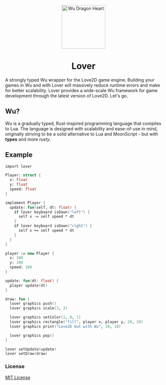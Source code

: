 <div align="center">
    <a href="https://github.com/wu-lang/wu" target="_blank">
        <img src="https://i.ibb.co/3hnWTkt/love-wu.png" alt="Wu Dragon Heart" width="140" height="140"></img>
    </a>
</div>

<h1 align="center">Lover</h1>

A strongly typed Wu wrapper for the Love2D game engine. Building your games in Wu and with Lover will massively reduce runtime errors and make for better scalability. Lover provides a wide-scale Wu framework for game development through the latest version of Love2D. Let's go.

## Wu?

Wu is a gradually typed, Rust-inspired programming language that compiles to Lua. The language is designed with scalability and ease-of-use in mind, originally striving to be a solid alternative to Lua and MoonScript - but with **types** and more *rusty*.

## Example

```fsharp
import lover

Player: struct {
  x: float
  y: float
  speed: float
}

implement Player {
  update: fun(self, dt: float) {
    if lover keyboard isDown("left") {
      self x -= self speed * dt
    }
    if lover keyboard isDown("right") {
      self x += self speed * dt
    }
  }
}

player := new Player {
  x: 100
  y: 100
  speed: 100
}

update: fun(dt: float) {
  player update(dt)
}

draw: fun {
  lover graphics push()
  lover graphics scale(3, 3)

  lover graphics setColor(1, 0, 1)
  lover graphics rectangle("fill", player x, player y, 20, 20)
  lover graphics print("Love2D but with Wu", 10, 10)

  lover graphics pop()
}

lover setUpdate(update)
lover setDraw(draw)
```

### License

[MIT License](https://github.com/nilq/love/blob/master/LICENSE)
